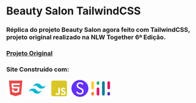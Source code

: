 # Beauty Salon TailwindCSS
### Réplica do projeto Beauty Salon agora feito com TailwindCSS, projeto original realizado na NLW Together 6ª Edição.
### [Projeto Original](https://github.com/luca-merighi/NLW6-Together-OriginSix)

### Site Construído com:
![HTML - TailwindCSS - JavaScript - SwiperJS - ScrollReveal](./src/img/icons/techs.png "HTML - TailwindCSS - JavaScript - SwiperJS - ScrollReveal")
